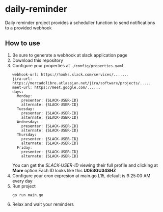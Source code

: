 # daily-reminder
Daily reminder project provides a scheduller function to send notifications to a provided webhook


## How to use
1. Be sure to generate a webhook at slack application page 
2. Download this repository
3. Configure your properties at `./config/properties.yaml` 
   ```
   webhook-url: https://hooks.slack.com/services/.......
   jira-url: https://mercadolibre.atlassian.net/jira/software/projects/.....
   meet-url: https://meet.google.com/......
   days:
     Monday:
       presenter: {SLACK-USER-ID}
       alternate: {SLACK-USER-ID}
     Tuesday:
       presenter: {SLACK-USER-ID}
       alternate: {SLACK-USER-ID}
     Wednesday:
       presenter: {SLACK-USER-ID}
       alternate: {SLACK-USER-ID}
     Thursday:
       presenter: {SLACK-USER-ID}
       alternate: {SLACK-USER-ID}
     Friday:
       presenter: {SLACK-USER-ID}
       alternate: {SLACK-USER-ID}
   ```
   You can get the *SLACK-USER-ID* viewing their full profile and clicking at **More** option
   Each ID looks like this **U0E3GU34SHZ**
4. Configure your cron expresion at main.go L15, default is 9:25:00 AM every day
5. Run project 
   ```
   go run main.go
   ```
6. Relax and wait your reminders